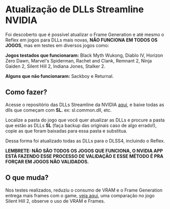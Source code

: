 # Atualização de DLLs Streamline NVIDIA

Foi descoberto que é possível atualizar o Frame Generation e até mesmo o Reflex em jogos para DLLs mais novas, **NÃO FUNCIONA EM TODOS OS JOGOS**, mas em testes em diversos jogos como: 

**Jogos testados que funcionaram:** Black Myth Wukong, Diablo IV, Horizon Zero Dawn, Marvel's Spiderman, Rachet and Clank, Remnant 2, Ninja Gaiden 2, Silent Hill 2, Indiana Jones, Stalker 2.

**Alguns que não funcionaram:** Sackboy e Returnal.

## Como fazer?

Acesse o repositório das DLLs Streamline da NVIDIA [aqui](https://github.com/NVIDIAGameWorks/Streamline/tree/main/bin/x64), e baixe todas as dlls que começam com **SL.** ex: sl.common.dll, etc. 

Localize a pasta do jogo que você quer atualizar as DLLs e procure a pasta que estão as DLLs **SL** (faça backup das originais caso de algo errado!), copie as que foram baixadas para essa pasta e substitua.

Dessa forma foi atualizado todas as DLLs para o DLSS4, incluindo o Reflex.

**LEMBRETE: NÃO SÃO TODOS OS JOGOS QUE FUNCIONA, O NVIDIA APP ESTÁ FAZENDO ESSE PROCESSO DE VALIDAÇÃO E ESSE MÉTODO É PRA FORÇAR EM JOGOS NÃO VALIDADOS.**

## O que muda?

Nos testes realizados, reduziu o consumo de VRAM e o Frame Generation entrega mais frames com o game, [veja aqui](https://imgsli.com/MzQ4MDE4), uma comparação no jogo Silent Hill 2, observe o uso de VRAM e Frames.
